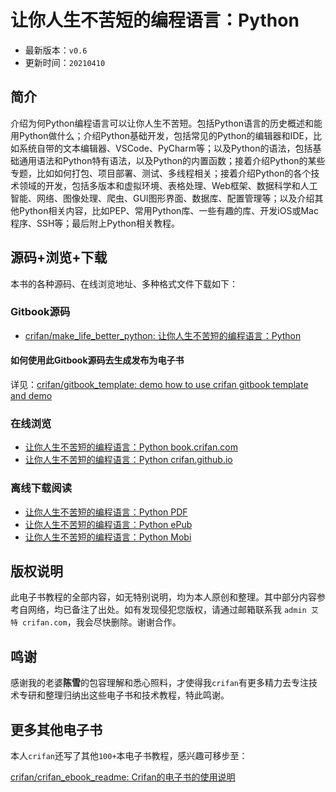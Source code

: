 # 让你人生不苦短的编程语言：Python

* 最新版本：`v0.6`
* 更新时间：`20210410`

## 简介

介绍为何Python编程语言可以让你人生不苦短。包括Python语言的历史概述和能用Python做什么；介绍Python基础开发，包括常见的Python的编辑器和IDE，比如系统自带的文本编辑器、VSCode、PyCharm等；以及Python的语法，包括基础通用语法和Python特有语法，以及Python的内置函数；接着介绍Python的某些专题，比如如何打包、项目部署、测试、多线程相关；接着介绍Python的各个技术领域的开发，包括多版本和虚拟环境、表格处理、Web框架、数据科学和人工智能、网络、图像处理、爬虫、GUI图形界面、数据库、配置管理等；以及介绍其他Python相关内容，比如PEP、常用Python库、一些有趣的库、开发iOS或Mac程序、SSH等；最后附上Python相关教程。

## 源码+浏览+下载

本书的各种源码、在线浏览地址、多种格式文件下载如下：

### Gitbook源码

* [crifan/make_life_better_python: 让你人生不苦短的编程语言：Python](https://github.com/crifan/make_life_better_python)

#### 如何使用此Gitbook源码去生成发布为电子书

详见：[crifan/gitbook_template: demo how to use crifan gitbook template and demo](https://github.com/crifan/gitbook_template)

### 在线浏览

* [让你人生不苦短的编程语言：Python book.crifan.com](http://book.crifan.com/books/make_life_better_python/website)
* [让你人生不苦短的编程语言：Python crifan.github.io](https://crifan.github.io/make_life_better_python/website)

### 离线下载阅读

* [让你人生不苦短的编程语言：Python PDF](http://book.crifan.com/books/make_life_better_python/pdf/make_life_better_python.pdf)
* [让你人生不苦短的编程语言：Python ePub](http://book.crifan.com/books/make_life_better_python/epub/make_life_better_python.epub)
* [让你人生不苦短的编程语言：Python Mobi](http://book.crifan.com/books/make_life_better_python/mobi/make_life_better_python.mobi)

## 版权说明

此电子书教程的全部内容，如无特别说明，均为本人原创和整理。其中部分内容参考自网络，均已备注了出处。如有发现侵犯您版权，请通过邮箱联系我 `admin 艾特 crifan.com`，我会尽快删除。谢谢合作。

## 鸣谢

感谢我的老婆**陈雪**的包容理解和悉心照料，才使得我`crifan`有更多精力去专注技术专研和整理归纳出这些电子书和技术教程，特此鸣谢。

## 更多其他电子书

本人`crifan`还写了其他`100+`本电子书教程，感兴趣可移步至：

[crifan/crifan_ebook_readme: Crifan的电子书的使用说明](https://github.com/crifan/crifan_ebook_readme)
